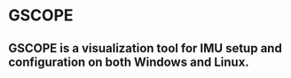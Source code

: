 # GSCOPE
## GSCOPE is a visualization tool for IMU setup and configuration on both Windows and Linux.
